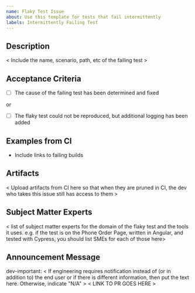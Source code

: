 ```yaml
---
name: Flaky Test Issue
about: Use this template for tests that fail intermittently
labels: Intermittently Failing Test
---
```


## Description
< Include the name, scenario, path, etc of the failing test >

## Acceptance Criteria
- [ ] The cause of the failing test has been determined and fixed

or

- [ ] The flaky test could not be reproduced, but additional logging has been added

## Examples from CI
* Include links to failing builds

## Artifacts
< Upload artifacts from CI here so that when they are pruned in CI, the dev who takes this issue still has access to them >

## Subject Matter Experts
< list of subject matter experts for the domain of the flaky test and the tools it uses. e.g. if the test is on the Phone Order Page, written in Angular, and tested with Cypress, you should list SMEs for each of those here>

## Announcement Message
dev-important:
< If engineering requires notification instead of (or in addition to) the end user or if there is different information, then put the text here. Otherwise, indicate "N/A" >
< LINK TO PR GOES HERE >
